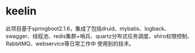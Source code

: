 # keelin
此项目基于springboot2.1.6，集成了包括druid、mybatis、logback、swagger、线程池、redis集群+哨兵、quartz分布式任务调度、shiro权限控制、RabbitMQ、webservice等日常工作中
使用到的技术。
